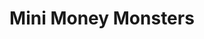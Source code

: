 ---
title: Mini Money Monsters 
gamefile: '/game/mini-money-monsters/index.html'
img: '/img/games/miniMoneyMonsters.PNG'
---